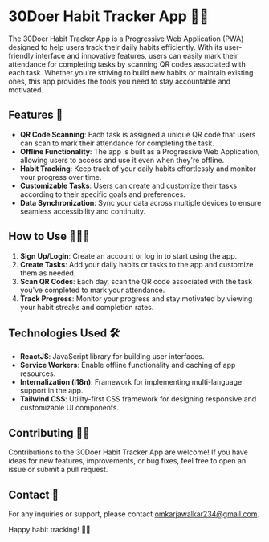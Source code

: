 # 30Doer Habit Tracker App 📅🚀

The 30Doer Habit Tracker App is a Progressive Web Application (PWA) designed to help users track their daily habits efficiently. With its user-friendly interface and innovative features, users can easily mark their attendance for completing tasks by scanning QR codes associated with each task. Whether you're striving to build new habits or maintain existing ones, this app provides the tools you need to stay accountable and motivated.

## Features 🌟

- **QR Code Scanning**: Each task is assigned a unique QR code that users can scan to mark their attendance for completing the task.
- **Offline Functionality**: The app is built as a Progressive Web Application, allowing users to access and use it even when they're offline.
- **Habit Tracking**: Keep track of your daily habits effortlessly and monitor your progress over time.
- **Customizable Tasks**: Users can create and customize their tasks according to their specific goals and preferences.
- **Data Synchronization**: Sync your data across multiple devices to ensure seamless accessibility and continuity.

## How to Use 🤔👨‍💻

1. **Sign Up/Login**: Create an account or log in to start using the app.
2. **Create Tasks**: Add your daily habits or tasks to the app and customize them as needed.
3. **Scan QR Codes**: Each day, scan the QR code associated with the task you've completed to mark your attendance.
4. **Track Progress**: Monitor your progress and stay motivated by viewing your habit streaks and completion rates.

## Technologies Used 🛠️

- **ReactJS**: JavaScript library for building user interfaces.
- **Service Workers**: Enable offline functionality and caching of app resources.
- **Internalization (i18n)**: Framework for implementing multi-language support in the app.
- **Tailwind CSS**: Utility-first CSS framework for designing responsive and customizable UI components.

## Contributing 🤝🎉

Contributions to the 30Doer Habit Tracker App are welcome! If you have ideas for new features, improvements, or bug fixes, feel free to open an issue or submit a pull request.

## Contact 📧

For any inquiries or support, please contact omkarjawalkar234@gmail.com.

Happy habit tracking! 🚀🎯
